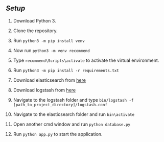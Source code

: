 ## *Setup*

1. Download Python 3.
2. Clone the repository.
3. Run 
`python3 -m pip install venv`

4. Now run 
`python3 -m venv recommend`

5. Type `recommend\Scripts\activate` to activate the virtual environment.

6. Run 
`python3 -m pip install -r requirements.txt`

7. Download elasticsearch from [here](https://www.elastic.co/)

8. Download logstash from [here](https://www.elastic.co/downloads/logstash)
   
9.  Navigate to the logstash folder and type `bin/logstash -f [path_to_project_directory]/logstash.conf`

10. Navigate to the elasticsearch folder and run `bin\activate`

11. Open another cmd window and run `python database.py`

11. Run `python app.py` to start the application.


